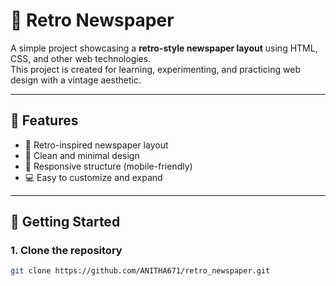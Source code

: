 # 📰 Retro Newspaper

A simple project showcasing a **retro-style newspaper layout** using HTML, CSS, and other web technologies.  
This project is created for learning, experimenting, and practicing web design with a vintage aesthetic.  

---

## 📌 Features
- 📰 Retro-inspired newspaper layout  
- 🎨 Clean and minimal design  
- 📱 Responsive structure (mobile-friendly)  
- 💻 Easy to customize and expand  

---

## 🚀 Getting Started

### 1. Clone the repository
```bash
git clone https://github.com/ANITHA671/retro_newspaper.git
